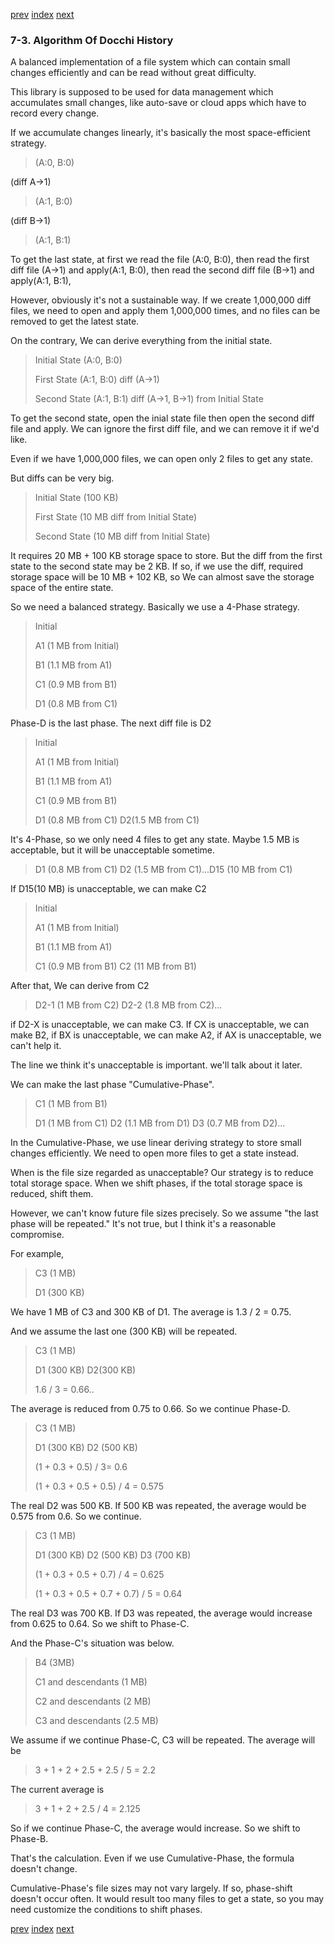 [prev](load_history_file_test.md)
[index](index.md)
[next](directory_composition_and_how_to_handle.md)

### 7-3. Algorithm Of Docchi History

A balanced implementation of a file system which can contain small changes 
efficiently and can be read without great difficulty.

This library is supposed to be used for data management which accumulates small changes,
like auto-save or cloud apps which have to record every change.

If we accumulate changes linearly, it's basically the most space-efficient strategy.

>(A:0, B:0)

(diff A→1)

>(A:1, B:0)

(diff B→1)

>(A:1, B:1)

To get the last state, at first we read the file (A:0, B:0), 
then read the first diff file (A→1) and apply(A:1, B:0),
then read the second diff file (B→1) and apply(A:1, B:1),

However, obviously it's not a sustainable way.
If we create 1,000,000 diff files, we need to open and apply them 1,000,000 times, 
and no files can be removed to get the latest state.

On the contrary, We can derive everything from the initial state.

>Initial State (A:0, B:0)
> 
>First State (A:1, B:0) diff (A→1)
> 
>Second State (A:1, B:1) diff (A→1, B→1) from Initial State

To get the second state, open the inial state file then 
open the second diff file and apply. 
We can ignore the first diff file, and we can remove it if we'd like.

Even if we have 1,000,000 files, we can open only 2 files to get any state.

But diffs can be very big.

>Initial State (100 KB)
>
>First State (10 MB diff from Initial State)
>
>Second State (10 MB diff from Initial State)

It requires 20 MB + 100 KB storage space to store. 
But the diff from the first state to the second state may be 2 KB.
If so, if we use the diff, required storage space will be 10 MB + 102 KB, 
so We can almost save the storage space of the entire state.

So we need a balanced strategy. Basically we use a 4-Phase strategy.

>Initial
> 
>A1 (1 MB from Initial)
> 
>B1 (1.1 MB from A1)
> 
>C1 (0.9 MB from B1)
> 
>D1 (0.8 MB from C1)

Phase-D is the last phase. The next diff file is D2

>Initial
> 
>A1 (1 MB from Initial)
> 
>B1 (1.1 MB from A1)
> 
>C1 (0.9 MB from B1)
> 
>D1 (0.8 MB from C1) D2(1.5 MB from C1)

It's 4-Phase, so we only need 4 files to get any state. 
Maybe 1.5 MB is acceptable, but it will be unacceptable sometime.

>D1 (0.8 MB from C1) D2 (1.5 MB from C1)...D15 (10 MB from C1)

If D15(10 MB) is unacceptable, we can make C2

>Initial
> 
>A1 (1 MB from Initial)
> 
>B1 (1.1 MB from A1)
> 
>C1 (0.9 MB from B1) C2 (11 MB from B1)

After that, We can derive from C2

>D2-1 (1 MB from C2) D2-2 (1.8 MB from C2)...

if D2-X is unacceptable, we can make C3.
If CX is unacceptable, we can make B2,
if BX is unacceptable, we can make A2,
if AX is unacceptable, we can't help it.

The line we think it's unacceptable is important. we'll talk about it later.

We can make the last phase "Cumulative-Phase". 

>C1 (1 MB from B1)
> 
>D1 (1 MB from C1) D2 (1.1 MB from D1) D3 (0.7 MB from D2)...

In the Cumulative-Phase, we use linear deriving strategy
to store small changes efficiently.
We need to open more files to get a state instead.

When is the file size regarded as unacceptable?
Our strategy is to reduce total storage space. 
When we shift phases, if the total storage space is reduced, shift them.

However, we can't know future file sizes precisely. 
So we assume "the last phase will be repeated."
It's not true, but I think it's a reasonable compromise.

For example, 

>C3 (1 MB)
> 
>D1 (300 KB)

We have 1 MB of C3 and 300 KB of D1. The average is 1.3 / 2 = 0.75.

And we assume the last one (300 KB) will be repeated.

>C3 (1 MB)
> 
>D1 (300 KB) D2(300 KB)
> 
>1.6 / 3 = 0.66..
 
The average is reduced from 0.75 to 0.66. So we continue Phase-D.

>C3 (1 MB)
> 
>D1 (300 KB) D2 (500 KB)
> 
>(1 + 0.3 + 0.5) / 3= 0.6
> 
>(1 + 0.3 + 0.5 + 0.5) / 4 = 0.575

The real D2 was 500 KB. If 500 KB was repeated, the average would be 0.575 from 0.6. So we continue. 

>C3 (1 MB)
> 
>D1 (300 KB) D2 (500 KB) D3 (700 KB)
> 
>(1 + 0.3 + 0.5 + 0.7) / 4 = 0.625
> 
>(1 + 0.3 + 0.5 + 0.7 + 0.7) / 5 = 0.64
 
The real D3 was 700 KB. If D3 was repeated, the average would increase from 0.625 to 0.64. 
So we shift to Phase-C.

And the Phase-C's situation was below.

>B4 (3MB)
> 
>C1 and descendants (1 MB)
> 
>C2 and descendants (2 MB)
> 
>C3 and descendants (2.5 MB)
 
We assume if we continue Phase-C, C3 will be repeated. The average will be

>3 + 1 + 2 + 2.5 + 2.5 / 5 = 2.2
 
The current average is

>3 + 1 + 2 + 2.5 / 4 = 2.125
 
So if we continue Phase-C, the average would increase. So we shift to Phase-B.

That's the calculation. Even if we use Cumulative-Phase, the formula doesn't change.

Cumulative-Phase's file sizes may not vary largely. If so, phase-shift doesn't occur often.
It would result too many files to get a state, so you may need customize the conditions to shift phases.
 





[prev](load_history_file_test.md)
[index](index.md)
[next](directory_composition_and_how_to_handle.md)
